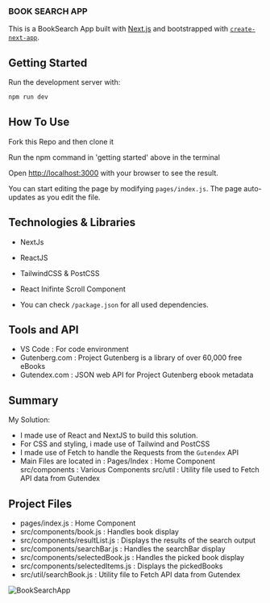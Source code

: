 ### BOOK SEARCH APP
This is a BookSearch App built with [Next.js](https://nextjs.org/) and bootstrapped with [`create-next-app`](https://github.com/vercel/next.js/tree/canary/packages/create-next-app).

## Getting Started
Run the development server with:

```bash
npm run dev

```

## How To Use
Fork this Repo and then clone it 
  
Run the npm command in 'getting started' above in the terminal  

Open [http://localhost:3000](http://localhost:3000) with your browser to see the result.

You can start editing the page by modifying `pages/index.js`. The page auto-updates as you edit the file.

## Technologies & Libraries
* NextJs
* ReactJS
* TailwindCSS & PostCSS
* React Inifinte Scroll Component

* You can check `/package.json` for all used dependencies.
  

## Tools and API
* VS Code : For code environment
* Gutenberg.com : Project Gutenberg is a library of over 60,000 free eBooks
* Gutendex.com : JSON web API for Project Gutenberg ebook metadata

## Summary
My Solution:
* I made use of React and NextJS to build this solution. 
* For CSS and styling, i made use of Tailwind and PostCSS
* I made use of Fetch to handle the Requests from the `Gutendex` API
* Main Files are located in :
Pages/Index : Home Component
src/components : Various Components
src/util :  Utility file used to Fetch API data from Gutendex

## Project Files

* pages/index.js : Home Component
* src/components/book.js : Handles book display
* src/components/resultList.js : Displays the results of the search output
* src/components/searchBar.js : Handles the searchBar display
* src/components/selectedBook.js : Handles the picked book display
* src/components/selectedItems.js : Displays the pickedBooks 
* src/util/searchBook.js : Utility file to Fetch API data from Gutendex

![BookSearchApp](https://user-images.githubusercontent.com/29656791/188113274-4be5c80a-24f5-4a5c-8f14-1b9df7c75a9f.png)


<!--
[API routes](https://nextjs.org/docs/api-routes/introduction) can be accessed on [http://localhost:3000/api/hello](http://localhost:3000/api/hello). This endpoint can be edited in `pages/api/hello.js`.

The `pages/api` directory is mapped to `/api/*`. Files in this directory are treated as [API routes](https://nextjs.org/docs/api-routes/introduction) instead of React pages.

![Alt text](relative/path/to/img.jpg?raw=true "Title")

 ## Learn More

To learn more about Next.js, take a look at the following resources:

- [Next.js Documentation](https://nextjs.org/docs) - learn about Next.js features and API.
- [Learn Next.js](https://nextjs.org/learn) - an interactive Next.js tutorial.

You can check out [the Next.js GitHub repository](https://github.com/vercel/next.js/) - your feedback and contributions are welcome!

## Deploy on Vercel

The easiest way to deploy your Next.js app is to use the [Vercel Platform](https://vercel.com/new?utm_medium=default-template&filter=next.js&utm_source=create-next-app&utm_campaign=create-next-app-readme) from the creators of Next.js.

Check out our [Next.js deployment documentation](https://nextjs.org/docs/deployment) for more details. -->


<!-- 
PROCESS CMDS
- npm i -D tailwindcss postcss autoprefixer //
- npx tailwindcss init -p //create configuration files (tailwind.config.js and postcss.config.js)  
- npm i react-infinite-scroll-component


Links
- npm i axios // adding axios 
- 
- -->
